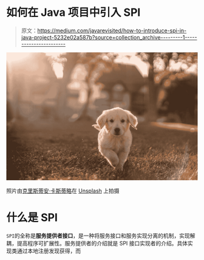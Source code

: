 # 如何在 Java 项目中引入 SPI

> 原文：<https://medium.com/javarevisited/how-to-introduce-spi-in-java-project-5232e02a587b?source=collection_archive---------1----------------------->

![](img/12129b5ebf0e2b0a202eb4f93322c776.png)

照片由[克里斯蒂安·卡斯蒂略](https://unsplash.com/@castillcc?utm_source=medium&utm_medium=referral)在 [Unsplash](https://unsplash.com?utm_source=medium&utm_medium=referral) 上拍摄

# 什么是 SPI

`SPI`的全称是**服务提供者接口**，是一种将服务接口和服务实现分离的机制，实现解耦，提高程序可扩展性。服务提供者的介绍就是 SPI 接口实现者的介绍。具体实现类通过本地注册发现获得，而